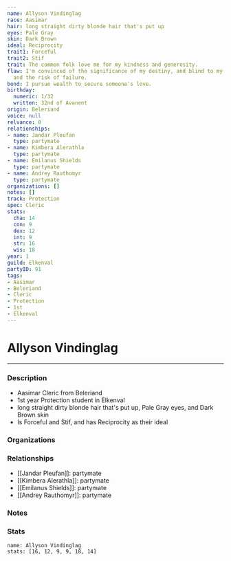 ```yaml
---
name: Allyson Vindinglag
race: Aasimar
hair: long straight dirty blonde hair that's put up
eyes: Pale Gray
skin: Dark Brown
ideal: Reciprocity
trait1: Forceful
trait2: Stif
trait: The common folk love me for my kindness and generosity.
flaw: I'm convinced of the significance of my destiny, and blind to my shortcomings
  and the risk of failure.
bond: I pursue wealth to secure someone's love.
birthday:
  numeric: 1/32
  written: 32nd of Avanent
origin: Beleriand
voice: null
relvance: 0
relationships:
- name: Jandar Pleufan
  type: partymate
- name: Kimbera Alerathla
  type: partymate
- name: Emilanus Shields
  type: partymate
- name: Andrey Rauthomyr
  type: partymate
organizations: []
notes: []
track: Protection
spec: Cleric
stats:
  cha: 14
  con: 9
  dex: 12
  int: 9
  str: 16
  wis: 18
year: 1
guild: Elkenval
partyID: 91
tags:
- Aasimar
- Beleriand
- Cleric
- Protection
- 1st
- Elkenval
---
```

# Allyson Vindinglag
---
### Description
- Aasimar Cleric from Beleriand
- 1st year Protection student in Elkenval
- long straight dirty blonde hair that's put up, Pale Gray eyes, and Dark Brown skin
- Is Forceful and Stif, and has Reciprocity as their ideal

### Organizations

### Relationships
- [[Jandar Pleufan]]: partymate
- [[Kimbera Alerathla]]: partymate
- [[Emilanus Shields]]: partymate
- [[Andrey Rauthomyr]]: partymate

### Notes

### Stats
```statblock
name: Allyson Vindinglag
stats: [16, 12, 9, 9, 18, 14]
```